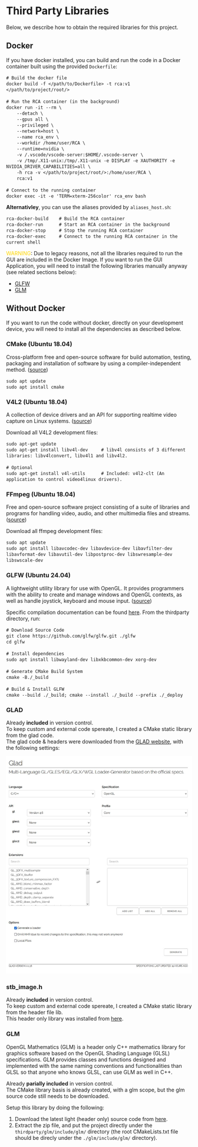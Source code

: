 # Third Party Libraries
Below, we describe how to obtain the required libraries for this project.

## Docker
If you have docker installed, you can build and run the code in a Docker container built using the provided `Dockerfile`:
```shell
# Build the docker file
docker build -f </path/to/Dockerfile> -t rca:v1 </path/to/project/root/>

# Run the RCA container (in the background)
docker run -it --rm \
    --detach \
	--gpus all \
    --privileged \
	--network=host \
	--name rca_env \
	--workdir /home/user/RCA \
	--runtime=nvidia \
    -v /.vscode/vscode-server:$HOME/.vscode-server \
	-v /tmp/.X11-unix:/tmp/.X11-unix -e DISPLAY -e XAUTHORITY -e NVIDIA_DRIVER_CAPABILITIES=all \
	-h rca -v </path/to/project/root/>:/home/user/RCA \
	rca:v1

# Connect to the running container
docker exec -it -e 'TERM=xterm-256color' rca_env bash
```

**Alternativley**, you can use the aliases provided by `aliases_host.sh`:
```shell
rca-docker-build    # Build the RCA container
rca-docker-run      # Start an RCA container in the background
rca-docker-stop     # Stop the running RCA container
rca-docker-exec     # Connect to the running RCA container in the current shell
```

<span style="color:gold">WARNING</span>: Due to legacy reasons, not all the libraries required to run the GUI are included in the Docker Image. If you want to run the GUI Application, you will need to install the following libraries manually anyway (see related sections below):
- [GLFW](#glfw-ubuntu-2404)
- [GLM](#glm)

## Without Docker
If you want to run the code without docker, directly on your development device, you will need to install all the dependencies as described below.

### CMake (Ubuntu 18.04)
Cross-platform free and open-source software for build automation, testing, packaging and installation of software by using a compiler-independent method. ([source](https://en.wikipedia.org/wiki/CMake))
```shell
sudo apt update
sudo apt install cmake
```

### V4L2 (Ubuntu 18.04)
A collection of device drivers and an API for supporting realtime video capture on Linux systems. ([source](https://en.wikipedia.org/wiki/Video4Linux))

Download all V4L2 development files:
```shell
sudo apt-get update
sudo apt-get install libv4l-dev     # libv4l consists of 3 different libraries: libv4lconvert, libv4l1 and libv4l2.

# Optional
sudo apt-get install v4l-utils      # Included: v4l2-clt (An application to control video4linux drivers).
```

### FFmpeg (Ubuntu 18.04)
Free and open-source software project consisting of a suite of libraries and programs for handling video, audio, and other multimedia files and streams. ([source](https://en.wikipedia.org/wiki/FFmpeg))

Download all ffmpeg development files:
```shell
sudo apt update
sudo apt install libavcodec-dev libavdevice-dev libavfilter-dev libavformat-dev libavutil-dev libpostproc-dev libswresample-dev libswscale-dev
```

### GLFW (Ubuntu 24.04)
A lightweight utility library for use with OpenGL. It provides programmers with the ability to create and manage windows and OpenGL contexts, as well as handle joystick, keyboard and mouse input. ([source](https://en.wikipedia.org/wiki/GLFW))

Specific compilation documentation can be found [here](https://www.glfw.org/docs/latest/compile.html).
From the thirdparty directory, run:
```shell
# Download Source Code
git clone https://github.com/glfw/glfw.git ./glfw
cd glfw

# Install dependencies
sudo apt install libwayland-dev libxkbcommon-dev xorg-dev

# Generate CMake Build System
cmake -B./_build

# Build & Install GLFW
cmake --build ./_build; cmake --install ./_build --prefix ./_deploy
```

### GLAD
Already **included** in version control.<br>
To keep custom and external code spereate, I created a CMake static library from the glad code.<br>
The glad code & headers were downloaded from the [GLAD website](http://glad.dav1d.de/), with the following settings:

![form setting to use](./glad/glad_form.JPG "GLAD download form")

### stb_image.h
Already **included** in version control.<br>
To keep custom and external code spereate, I created a CMake static library from the header file lib. <br>
This header only library was installed from [here](https://github.com/nothings/stb/blob/master/stb_image.h).

### GLM
OpenGL Mathematics (GLM) is a header only C++ mathematics library for graphics software based on the OpenGL Shading Language (GLSL) specifications. GLM provides classes and functions designed and implemented with the same naming conventions and functionalities than GLSL so that anyone who knows GLSL, can use GLM as well in C++.

Already **parially included** in version control.<br>
The CMake library basis is already created, with a glm scope, but the glm source code still needs to be downloaded.

Setup this library by doing the following:
1. Download the latest light (header only) source code from [here](https://github.com/g-truc/glm/tags).
2. Extract the zip file, and put the project directly under the `thirdparty/glm/include/glm/` directory (the root CMakeLists.txt file should be direcly under the `./glm/include/glm/` directory).

